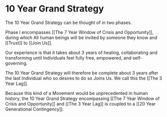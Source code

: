 # 10 Year Grand Strategy

The 10 Year Grand Strategy can be thought of in two phases. 

Phase I encompasses [[The 7 Year Window of Crisis and Opportunity]], during which All human beings will be invited by someone they know and [[Trust]] to [[Join Us]]. 

Our experience is that it takes about 3 years of healing, collaborating and transforming until Individuals feel fully free, empowered, and self-governing. 

The 10 Year Grand Strategy will therefore be complete about 3 years after the last Individual who so desires to do so Joins Us. We call this the [[The 3 Year Lag]]. 

Because this kind of a Movement would be unprecedented in human history, the 10 Year Grand Strategy encompassing [[The 7 Year Window of Crisis and Opportunity]] and [[The 3 Year Lag]] is coupled to a [[20 Year Generational Contingency]]. 